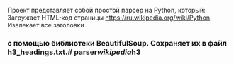 Проект представляет собой простой парсер на Python, который:
Загружает HTML-код страницы https://ru.wikipedia.org/wiki/Python.
Извлекает все заголовки <h3> с помощью библиотеки BeautifulSoup.
Сохраняет их в файл h3_headings.txt.#   p a r s e r _ w i k i p e d i a _ h 3  
 